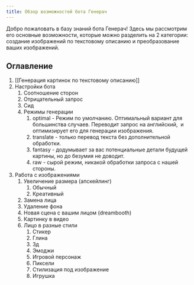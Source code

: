 ```yaml
---
title: Обзор возможностей бота Генерач
---
```

Добро пожаловать в базу знаний бота Генерач! Здесь мы рассмотрим его основные возможности, которые можно разделить на 2 категории: создание изображений по текстовому описанию и преобразование ваших изображений.
## Оглавление
1. [[Генерация картинок по текстовому описанию]]
2. Настройки бота
	1. Соотношение сторон
	2. Отрицательный запрос
	3. Сид
	4. Режимы генерации
		1. optimal - Режим по умолчанию. Оптимальный вариант для большинства случаев. Переводит запрос на английский,  и оптимизирует его для генерации изображения.
		2. translate - только перевод текста без дополнительной обработки. 
		3. fantasy - додумывает за вас потенциальные детали будущей картины, но до безумия не доводит. 
		4. raw - сырой режим, никакой обработки запроса с нашей стороны.
3. Работа с изображениями
	1. Увеличение размера (апскейлинг)
		1. Обычный
		2. Креативный
	2. Замена лица
	3. Удаление фона
	4. Новая сцена с вашим лицом (dreambooth)
	5. Картинку в видео
	6. Лицо в разные стили
		1. Стикер
		2. Глина
		3. 3д
		4. Эмоджи
		5. Игровой персонаж
		6. Пиксели
		7. Стилизация под изображение
		8. Игрушка